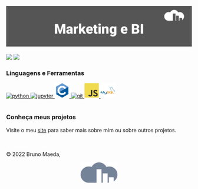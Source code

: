 ![Main](https://raw.githubusercontent.com/bmmaeda/bmmaeda/main/banner_profile.png)
<br/></br>
<a href="https://www.linkedin.com/in/bruno-maeda/" target="_blank"><img src="https://img.shields.io/badge/-LinkedIn-%230077B5?style=for-the-badge&logo=linkedin&logoColor=white" target="_blank"></a>
<a href="https://dastratus.com.br/" target="_blank"><img src="https://img.shields.io/badge/website-000000?style=for-the-badge&logo=About.me&logoColor=white" target="_blank"></a> 



<h3 align="left">Linguagens e Ferramentas</h3>
  <a href="https://www.python.org/" target="_blank" rel="noreferrer"> <img src="https://cdn.jsdelivr.net/gh/devicons/devicon/icons/python/python-original.svg"
alt="python" width="40" height="40"/>
  <a href="https://jupyter.org/" target="_blank" rel="noreferrer"> <img src="https://cdn.jsdelivr.net/gh/devicons/devicon/icons/jupyter/jupyter-original-wordmark.svg" class="filter-green" alt="jupyter" width="40" height="40"/>
  <a href="https://www.cprogramming.com/" target="_blank" rel="noreferrer"> <img src="https://raw.githubusercontent.com/devicons/devicon/master/icons/c/c-original.svg" alt="c" width="40" height="40"/>
</a>
  <a href="https://git-scm.com/" target="_blank" rel="noreferrer"> <img src="https://www.vectorlogo.zone/logos/git-scm/git-scm-icon.svg" alt="git" width="40" height="40"/>
</a> 
  <a href="https://developer.mozilla.org/en-US/docs/Web/JavaScript" target="_blank" rel="noreferrer"> <img src="https://raw.githubusercontent.com/devicons/devicon/master/icons/javascript/javascript-original.svg" alt="javascript" width="40" height="40"/>
</a> 
  <a href="https://www.mysql.com/" target="_blank" rel="noreferrer"> <img src="https://raw.githubusercontent.com/devicons/devicon/master/icons/mysql/mysql-original-wordmark.svg" alt="mysql" width="40" height="40"/>
</a>
<br/> 
<br/> 
<h3 align="left">Conheça meus projetos</h3>

  Visite o meu [site](https://brasiot.com.br/) para saber mais sobre mim ou sobre outros projetos.

<br/>
<br/>
© 2022 Bruno Maeda,

<p align="center">
    <a href="https://brasiot.com.br"><img src="https://raw.githubusercontent.com/bmmaeda/imersaods4/master/logo-dastratus-nw.png" align="center" width=100/></a>
</p>
<div align="center">
</div>
